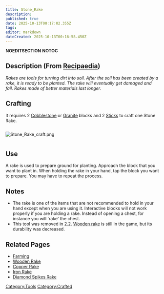 ```yaml
---
title: Stone_Rake
description: 
published: true
date: 2025-10-13T00:17:02.355Z
tags: 
editor: markdown
dateCreated: 2025-10-13T00:16:58.450Z
---
```


__NOEDITSECTION__ __NOTOC__

## Description (From [Recipaedia](Recipaedia "wikilink"))

*Rakes are tools for turning dirt into soil. After the soil has been
created by a rake, it is ready to be planted. The rake will eventually
get damaged and fail. Rakes made of better materials last longer.*

## Crafting

It requires 2 [Cobblestone](Cobblestone "wikilink") or
[Granite](Recipaedia/Terrain/Granite.md "wikilink") blocks and 2 [Sticks](stick "wikilink") to
craft one Stone Rake.

<div style="overflow: hidden">

![Stone_Rake_craft.png](Stone_Rake_craft.png "Stone_Rake_craft.png")

</div>

## Use

A rake is used to prepare ground for planting. Approach the block that
you want to plant in. When holding the rake in your hand, tap the block
you want to prepare. You may have to repeat the process.

## Notes

  - The rake is one of the items that are not recommended to hold in
    your hand except when you are using it. Interactive blocks will not
    work properly if you are holding a rake. Instead of opening a chest,
    for instance you will 'rake' the chest.
  - This tool was removed in 2.2. [Wooden rake](Wooden_Rake "wikilink")
    is still in the game, but its durability was decreased.

## Related Pages

  - [Farming](Farming "wikilink")
  - [Wooden Rake](Wooden_Rake "wikilink")
  - [Copper Rake](Copper_Rake "wikilink")
  - [Iron Rake](Iron_Rake "wikilink")
  - [Diamond Spikes Rake](Diamond_Spikes_Rake "wikilink")

[Category:Tools](Category:Tools "wikilink")
[Category:Crafted](Category:Crafted "wikilink")